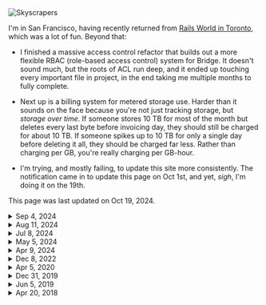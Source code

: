 <div class="my-16
            ml-[calc(-1rem)] mr-[calc(-1rem)] w-[calc(100%+2rem)]
            lg:mr-[calc(-1rem-75px)] lg:ml-[calc(-1rem-75px)] lg:w-[calc(100%+2rem+2*75px)]
            xl:mr-[calc(-1rem-150px)] xl:ml-[calc(-1rem-150px)] xl:w-[calc(100%+2rem+2*150px)]
            ">
    <img src="/photographs{{DownloadedImage .Ctx "/now/skyscrapers" "https://www.dropbox.com/scl/fi/hwt1dm93omj4l2qhuppww/2W4A6069.JPG?rlkey=w3cj9fbkgvk0ohdn6b34x0eod&dl=1" 1300}}" alt="Skyscrapers" class="lg:rounded-lg w-full" loading="lazy">
</div>

I'm in San Francisco, having recently returned from [Rails World in Toronto](/fragments/rails-world-2024), which was a lot of fun. Beyond that:

* I finished a massive access control refactor that builds out a more flexible RBAC (role-based access control) system for Bridge. It doesn't sound much, but the roots of ACL run deep, and it ended up touching every important file in project, in the end taking me multiple months to fully complete.

* Next up is a billing system for metered storage use. Harder than it sounds on the face because you're not just tracking storage, but _storage over time_. If someone stores 10 TB for most of the month but deletes every last byte before invoicing day, they should still be charged for about 10 TB. If someone spikes up to 10 TB for only a single day before deleting it all, they should be charged far less. Rather than charging per GB, you're really charging per GB-hour.

* I'm trying, and mostly failing, to update this site more consistently. The notification came in to update this page on Oct 1st, and yet, *sigh*, I'm doing it on the 19th.

<div class="mb-16 not-prose">
    <p class="font-serif italic my-1 leading-normal not-prose text-sm tracking-tight">This page was last updated on
        <span class="font-bold">Oct 19, 2024</span>.
    </p>
</div>

<details class="">
    <summary class="font-semibold font-serif italic list-outside pl-1 text-sm">Sep 4, 2024</summary>
    <div class="my-10">

It's September, although in California, it's hard to notice.

I was in Washington DC last week for a company off-site, a once a year event where our team converges in one location. My first time in the city, I toured the length of the National Mall and its supremely iconic landmarks. At almost 40C and that incredible east coast humidity, it was a sweaty affair (but neat!).

Bridge is going well. We shipped a lot this past year, and gotten to a point where it's quite a mature product. As always, our core competency is hosting Postgres, which implies stability, and to some extent being boring and predictable, but our platform and analytics teams are working on big, ambitious projects, so it feels like we've got a couple moonshots in flight.

Years in, our code is as clean and stable as any project I've ever seen of this age, and 100x better than many. I just ran our test suite on my underpowered, commodity laptop, and we're sitting at 4237 tests running in 27.595s, which is great. Last week I pushed through a big test refactor (+41,168 LOC, −29,160) so that not only are all tests marked as pararallelizable, but all _subtests_ of those tests too. We're on Go 1.23 of course, and refactor regularly so that convention is strong and everything is in ship shape.

I'm not working on AI, and indeed may be the last person in San Francisco (and soon, the world?) who's never typed anything into an AI prompt.

</div>
</details>

<details class="">
    <summary class="font-semibold font-serif italic list-outside pl-1 text-sm">Aug 11, 2024</summary>
    <div class="my-10">

<div class="mb-16 mt-8
            ml-[calc(-1rem)] mr-[calc(-1rem)] w-[calc(100%+2rem)]
            lg:mr-[calc(-1rem-75px)] lg:ml-[calc(-1rem-75px)] lg:w-[calc(100%+2rem+2*75px)]
            xl:mr-[calc(-1rem-150px)] xl:ml-[calc(-1rem-150px)] xl:w-[calc(100%+2rem+2*150px)]
            ">
    <img src="/photographs/now/2024-07-salesforce-tower.jpg" alt="Salesforce Tower" class="lg:rounded-lg w-full" loading="lazy">
</div>

## Pen testing, Q3, DC

It's August. I don't have anything of substance to write about, so here's a couple short points instead:

* We're currently running a pen test with an external contractor. They're the best one we've worked with so far, and a number of legitimate liabilities have fallen out of it. I've spent the last few weeks shoring up the walls.

* My main macro project continues to be rebuilding our roles system. There's been a lot of smaller distractions, and refactoring existing code to make what I'm envisioning possible has taken longer than I expected.

* I've acquired a new toy, a Leica Q3. I finally ordered one the week before prices were set to increase. Leicas are bad deals and I'm old enough now to know very definitively that new consumer products will never make you happy, but what the hell, I hadn't bought anything substantial in a long time.

* I'm headed to Washington DC in a few weeks, the first time I'll have ever visited the nation's capital. I've heard mixed things, and honestly can't say whether I'll love or hate it.

* I've been playing way too much [_Elden Ring_](/fragments/elden-ring), a game I thought I'd hate like other FromSoft games, but which I now acknowledge is a masterpiece of both worldbuilding and gameplay design.

</div>
</details>

<details class="">
    <summary class="font-semibold font-serif italic list-outside pl-1 text-sm">Jul 8, 2024</summary>
    <div class="my-10">

## RBAC, Python (#rbac)

I'm in San Francisco.

I'm working on rebuilding Bridge's RBAC (role-based access control) system, taking inspiration from [Tailscale's substantial write up on the subject](https://tailscale.com/blog/rbac-like-it-was-meant-to-be), which seems to be the most contemporary thinking on the subject from practioners who _also_ do a good job of it in their own product. Dozens of companies selling enterprise security solutions have strong opinions on the subject, but it doesn't inspire much confidence when their own offerings are of middling quality.

I've been relearning Python to help build a [River's Python client library](https://github.com/riverqueue/riverqueue-python). The language's been a mixed bag overall, but it's been interesting diving into typing, asyncio, and tooling like [Rye](https://github.com/astral-sh/rye), none of which existed the last time I worked in the language.

</div>
</details>

<details class="">
    <summary class="font-semibold font-serif italic list-outside pl-1 text-sm">May 5, 2024</summary>
    <div class="my-10">

<div class="mb-16 mt-8
            ml-[calc(-1rem)] mr-[calc(-1rem)] w-[calc(100%+2rem)]
            lg:mr-[calc(-1rem-75px)] lg:ml-[calc(-1rem-75px)] lg:w-[calc(100%+2rem+2*75px)]
            xl:mr-[calc(-1rem-150px)] xl:ml-[calc(-1rem-150px)] xl:w-[calc(100%+2rem+2*150px)]
            ">
    <img src="/photographs/now/2024-05-stayery.jpg" alt="Stayery" class="lg:rounded-lg w-full" loading="lazy">
</div>

I'm spending the month in Berlin, where I'm trying to run and write every day, and enjoy time in a place that's less reminiscent of a zombie wasteland than my home city.

The next big project I'm tackling at work is Active Directory. That sounds about as fun as a root canal, but I take it as an interesting challenge. AD is a long in the tooth technology that's still in use by many of the biggest players in the industry (we even used it at Stripe!). How can we integrate it in such a way that it gets big users what they need, produces as little code as possible and as few headaches for us, and maximizes the yield in leverage we get out of the effort. For example, it might involve ignoring the low level AD APIs and integrating [SCIM instead](https://en.wikipedia.org/wiki/System_for_Cross-domain_Identity_Management), thereby buying us compatibility with other non-AD SCIM-based systems.

Blake and I continue work on our open source Postgres job queue, [River](https://github.com/riverqueue/river), which I think is fair to say is the most full-featured in the Go ecosystem by some margin. There's something incredibly satisfying about taking a project scoped to a known, fixed domain, and refinining its code over and over again until it's _perfect_.  Trying to handle every edge, and with attention to detail on every line of code.

I recently published [Ruby gem](https://github.com/riverqueue/riverqueue-ruby) that enables job insertion in Ruby, but for jobs to be worked in Go, which is something that I'd always wanted back at Heroku and Stripe. I wrote about [my experience putting in type checking with Steep, and publishing RBS files](/fragments/ruby-typing-2024) for the project.

</div>
</details>

<details class="">
    <summary class="font-semibold font-serif italic list-outside pl-1 text-sm">Apr 9, 2024</summary>
    <div class="my-10">

I'm in San Francisco, where inertia keeps me rooted.

Work on Crunchy Bridge continues. As part of filling out a self-evaluation last week I scanned every pull request I've issued over the last year, and I liked what I saw. What we've shipped during that time is above and beyond any org I've worked at before. Small teams, agile tech stacks, and lack of a culture of objection-for-objection's-sake do wonders for productivity.

A few things I sent out the door recently:

* Multi-factor authentication, supporting WebAuthn (Yubikeys and biometric challenges like Touch ID) and TOTP (time-based one-time passwords). ([Notes](/fragments/lean-fast) on getting this shipped quickly.)
* An asynchronous query runner that's built to scale by taking advantage of Go's parallelism, by storing results to S3 instead of Postgres, and which prunes its results regularly.
* [Retired our use of Keycloak](/atoms/gkoxmy2), which involved many smaller tasks like adopting a [fancy new password hashing scheme](/fragments/password-hashing).

Pre-lockdown, I'd gotten into the best shape of my life by baking exercise into my schedule with a daily run commute, fitness which I unfortunately let languish. Newly armed with a WeWork pass and gym membership (for the showers), I'm bringing it back. A straight shot from the mountain down Market St to Embarcadero -- 50km/week if I keep it up.

Next month, Europe.

</div>
</details>

<details class="">
    <summary class="font-semibold font-serif italic list-outside pl-1 text-sm">Dec 8, 2022</summary>
    <div class="my-10">

I'm back home in Calgary for the holidays, staring into the precipice of 2023 which between money markets, strife, and war is shaping up to be a formidable year.

At work, we're aiming to build the best database-as-a-service in the world. I shipped more features over the last year than the previous five combined, and which were built into a robust stack that to this day has less tech debt than many two-week-old startups (I'm kind of proud of it, you might be able to tell). We have another aggressive roadmap for 2023, and I'll be doing my best to make sure that we don't slip.

I added a couple new sections to the site recently:

* [**Atoms:**](/atoms) Short multimedia particles minus the stress of a social media platform ([atom feed](/atoms.atom)).
* [**Sequences:**](/sequences) Periodic large format photos paired with prose. An older project, but one which I recently revived, flattened, and republished.

A few weeks before that I became somewhat enamored by the idea of [Spring '83](https://www.robinsloan.com/lab/specifying-spring-83/) and ended up [writing a server implementation](https://github.com/brandur/neospring) which is now in prod and [hosts my board](https://neospring.brandur.org/). I don't think Twitter is being displaced anytime soon, but these indy web projects are great.

In 2023: write, move, visit France.

</div>
</details>

<details class="">
    <summary class="font-semibold font-serif italic list-outside pl-1 text-sm">Apr 5, 2020</summary>
    <div class="my-10">

<div class="mb-16 mt-8
            ml-[calc(-1rem)] mr-[calc(-1rem)] w-[calc(100%+2rem)]
            lg:mr-[calc(-1rem-75px)] lg:ml-[calc(-1rem-75px)] lg:w-[calc(100%+2rem+2*75px)]
            xl:mr-[calc(-1rem-150px)] xl:ml-[calc(-1rem-150px)] xl:w-[calc(100%+2rem+2*150px)]
            ">
    <img src="/assets/images/now/twin-peaks-stairs.jpg" alt="Stairs up to Twin Peaks" class="lg:rounded-lg w-full" loading="lazy">
</div>

It's 2020. Like for almost everyone else on Earth, COVID-19 is top-of-mind. I'm working from home, San Francisco is sheltering in place, and the future is a hugely uncertain time.

As bad as our present day situation is, an indefinite work from home policy has given me more flexibility and more energy in my day-to-day than I've ever had in my adult life, and I'm going to do my best not to waste it.

Some things I’m working on:

* Write every day, and try to so fluidly. Instead of agonizing over every word, get content down, revise, and revise again. Some projects:

    * A (roughly) weekly newsletter called <em>Nanoglyph</em>. I’m challenging myself to send at least 30 editions in 2020, and do so without compromising content quality. You should <a href="https://nanoglyph-signup.brandur.org/">try subscribing</a>.
    * A development log with notes on daily software discoveries and projects. Most entries will be of minor interest, but frequent enough to build writing cadence. <a href="/fragments/google-cloud-run-deploy">For example</a>.

* Meditate every day.

</div>
</details>

<details class="">
    <summary class="font-semibold font-serif italic list-outside pl-1 text-sm">Dec 31, 2019</summary>
    <div class="my-10">

<div class="mb-16 mt-8
            ml-[calc(-1rem)] mr-[calc(-1rem)] w-[calc(100%+2rem)]
            lg:mr-[calc(-1rem-75px)] lg:ml-[calc(-1rem-75px)] lg:w-[calc(100%+2rem+2*75px)]
            xl:mr-[calc(-1rem-150px)] xl:ml-[calc(-1rem-150px)] xl:w-[calc(100%+2rem+2*150px)]
            ">
    <img src="/assets/images/now/calgary-snow.jpg" alt="Calgary snow" class="lg:rounded-lg w-full" loading="lazy">
</div>

I’m in Calgary for the winter break. It’s the last day of 2019 and we’re on the precipice of a new decade.

Some things I’m working on:

* Writing a (roughly) weekly newsletter called <em>Nanoglyph</em>. I’m challenging myself to send at least 30 editions in 2020, and do so without compromising content quality. You should <a href="https://nanoglyph-signup.brandur.org/">try subscribing</a>.
* Write more, and more fluidly. Instead of agonizing over every word, get content down, revise, and revise again.
* The craft of software has landed on a plateau where big, complicated, fragile backend deployments that support slow, underwhelming, buggy frontend products is the norm. Find techniques and ideas to reverse this trend and boost their signal.
* Ran 1000 miles and did 42k pushups in 2019, do so again in 2020. Keep weight at ~150 lbs. Zero in on ~10% body fat.
* Reboot meditation practice. Did pretty well in 2018, but fell off the wagon completely in 2019. Aim for a couple 30 consecutive day runs.

</div>
</details>

<details class="">
    <summary class="font-semibold font-serif italic list-outside pl-1 text-sm">Jun 5, 2019</summary>
    <div class="my-10">

<div class="mb-16 mt-8
            ml-[calc(-1rem)] mr-[calc(-1rem)] w-[calc(100%+2rem)]
            lg:mr-[calc(-1rem-75px)] lg:ml-[calc(-1rem-75px)] lg:w-[calc(100%+2rem+2*75px)]
            xl:mr-[calc(-1rem-150px)] xl:ml-[calc(-1rem-150px)] xl:w-[calc(100%+2rem+2*150px)]
            ">
    <img src="/assets/images/now/molecule-man.jpg" alt="Molecule man in Berlin" class="lg:rounded-lg w-full" loading="lazy">
</div>

I'm in Berlin.

A few points of focus:

* A <a href="/sequences-project">photography project called <strong><em>Sequences</em></strong></a> as an experiment to promote the independent web.
* A tiny static site framework that encourages stability through writing build recipes in a compiled language instead of in untyped templates, or having them implied through file organization.
* Writing on topics like <del>WebSockets</del> (<a href="/live-reload">done</a>), operable databases, and stability through data constraints.
* Nutrition and fitness: Leaner diet, run 1000 miles in 2019. Targeting <150 lbs. and ~10% body fat.

</div>
</details>

<details class="">
    <summary class="font-semibold font-serif italic list-outside pl-1 text-sm">Apr 20, 2018</summary>
    <div class="my-10">

<div class="mb-16 mt-8
            ml-[calc(-1rem)] mr-[calc(-1rem)] w-[calc(100%+2rem)]
            lg:mr-[calc(-1rem-75px)] lg:ml-[calc(-1rem-75px)] lg:w-[calc(100%+2rem+2*75px)]
            xl:mr-[calc(-1rem-150px)] xl:ml-[calc(-1rem-150px)] xl:w-[calc(100%+2rem+2*150px)]
            ">
    <img src="/assets/images/now/sutro-giants.jpg" alt="Sutro giants" class="lg:rounded-lg w-full" loading="lazy">
</div>

I'm in San Francisco, working on technology at Stripe.

A few points of focus:

* Meditating every day.
* Learning <a href="/rust-web">Rust</a>, and using it to proof out resilient services that don't need constant human attention.
* Exercising my <a href="https://twitter.com/brandur/statuses/823588112488013824">attention muscle</a> by putting in more periods of deep thought and intense non-maintenance work. I wake up early, and try to focus on only one thing at a time.

</div>
</details>


<!--

/ ---------------------------------------------------------------------------- 
/ OLD
/ ---------------------------------------------------------------------------- 

## April 20, 2018


## November 26, 2017

/ p I'm in Japan, visiting its unique duality of the most beautiful natural and urban environments in the world, decompressing from the ever-turning treadmill of electronic life, writing, and visiting as many <a href="https://en.wikipedia.org/wiki/Onsen">onsens</a> as I can find.



## September 18, 2017

/ p I'm in Canada enjoying its exceptional natural beauty during the final days of summer, visiting family, and attending the weddings of a few of my oldest friends.



## January 23rd, 2016

/ I'm in San Francisco concentrating on self-discipline, self-improvement, and shipping the next big thing at Stripe.



## Other old stuff

/ li Seeking to deeply understand some of my favorite pieces of technology like Postgres and Rust, and transforming those findings into published material.
/ li Writing an aspirational guide for building software that's simple, robust, and stable without constant human attention.
/ li Some basic voice recording to help me get more articulate and be able to form more cohesive long form thoughts in speech.

-->
